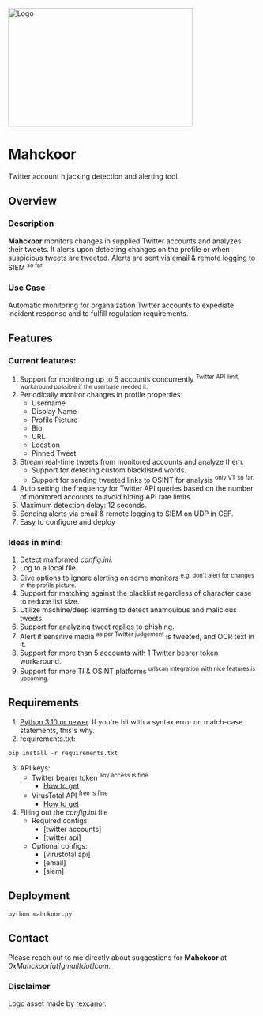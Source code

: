 <picture>
  <source media="(prefers-color-scheme: dark)" srcset="/media/logo-dark.png" width="342" height="240">
  <source media="(prefers-color-scheme: light)" srcset="/media/logo-white.png" width="373" height="240">
  <img alt="Logo" src="/media/mahckoor-white.png" width="373" height="240">
</picture>  

# Mahckoor
Twitter account hijacking detection and alerting tool.
## Overview
### Description
**Mahckoor** monitors changes in supplied Twitter accounts and analyzes their tweets. It alerts upon detecting changes on the profile or when suspicious tweets are tweeted. Alerts are sent via email & remote logging to SIEM <sup>so far.</sup>
### Use Case
Automatic monitoring for organaization Twitter accounts to expediate incident response and to fulfill regulation requirements.
## Features
### Current features:
1. Support for monitroing up to 5 accounts concurrently <sup>Twitter API limit, workaround possible if the userbase needed it.</sup>
2. Periodically monitor changes in profile properties:
   - Username
   - Display Name
   - Profile Picture
   - Bio
   - URL
   - Location
   - Pinned Tweet
3. Stream real-time tweets from monitored accounts and analyze them.
   - Support for detecing custom blacklisted words.
   - Support for sending tweeted links to OSINT for analysis <sup>only VT so far.</sup>
6. ِAuto setting the frequency for Twitter API queries based on the number of monitored accounts to avoid hitting API rate limits.
7. Maximum detection delay: 12 seconds.
8. Sending alerts via email & remote logging to SIEM on UDP in CEF.
9. Easy to configure and deploy
### Ideas in mind:
1. Detect malformed *config.ini*.
2. Log to a local file.
3. Give options to ignore alerting on some monitors <sup>e.g. don't alert for changes in the profile picture.</sup>
4. Support for matching against the blacklist regardless of character case to reduce list size.
5. Utilize machine/deep learning to detect anamoulous and malicious tweets.
6. Support for analyzing tweet replies to phishing.
7. Alert if sensitive media <sup>as per Twitter judgement</sup> is tweeted, and OCR text in it.
8. Support for more than 5 accounts with 1 Twitter bearer token workaround.
9. Support for more TI & OSINT platforms <sup>urlscan integration with nice features is upcoming.</sup>
## Requirements
1. <ins>Python 3.10 or newer</ins>. If you're hit with a syntax error on match-case statements, this's why.
2. requirements.txt:
  ```
  pip install -r requirements.txt
  ```
3. API keys:
   - Twitter bearer token <sup>any access is fine</sup>
      - [How to get](https://developer.twitter.com/en/docs/tutorials/step-by-step-guide-to-making-your-first-request-to-the-twitter-api-v2)
   - VirusTotal API <sup>free is fine</sup>
      - [How to get](https://support.virustotal.com/hc/en-us/articles/115002088769-Please-give-me-an-API-key)
4. Filling out the *config.ini* file
   - Required configs:
      - [twitter accounts]
      - [twitter api]
   - Optional configs:
      - [virustotal api]
      - [email]
      - [siem]
## Deployment
   ```
   python mahckoor.py
   ```
## Contact
Please reach out to me directly about suggestions for **Mahckoor** at *0xMahckoor\[at]gmail\[dot]com*.
### Disclaimer
Logo asset made by [rexcanor](https://www.vecteezy.com/members/rexcanor).
